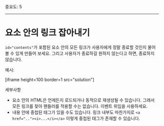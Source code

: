 중요도: 5

---

# 요소 안의 링크 잡아내기

`id="contents"`가 포함된 요소 안의 모든 링크가 사용자에게 정말 종료할 것인지 물어볼 수 있게 만들어 보세요. 그리고 사용자가 종료하길 원하지 않는다고 하면, 종료하지 않습니다.

예시:

[iframe height=100 border=1 src="solution"]

세부사항

- 요소 안의 HTML은 언제든지 로드되거나 동적으로 재생성될 수 있습니다. 그래서 모든 링크를 찾아 핸들러를 적용할 수는 없습니다. 이벤트 위임을 사용하세요.
- 내용 안에 중첩된 태그가 있을 수도 있습니다. 링크 내부도 마찬가지로 `<a href=".."><i>...</i></a>` 이렇게 중첩된 태그가 존재할 수 있습니다.
